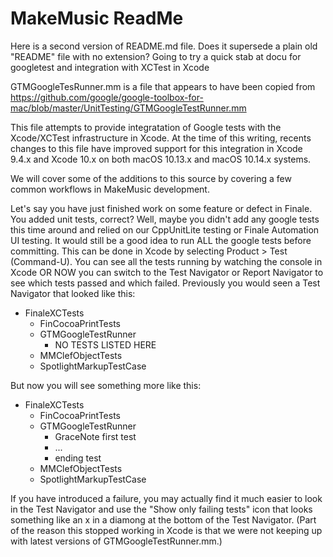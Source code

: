 # MakeMusic ReadMe

Here is a second version of README.md file.  Does it supersede a plain old "README" file with no extension?
Going to try a quick stab at docu for googletest and integration with XCTest in Xcode

GTMGoogleTesRunner.mm is a file that appears to have been copied from https://github.com/google/google-toolbox-for-mac/blob/master/UnitTesting/GTMGoogleTestRunner.mm

This file attempts to provide integratation of Google tests with the Xcode/XCTest infrastructure in Xcode.  At the time of this writing, recents changes to this file have improved support for this integration in Xcode 9.4.x and Xcode 10.x on both macOS 10.13.x and macOS 10.14.x systems.

We will cover some of the additions to this source by covering a few common workflows in MakeMusic development.

Let's say you have just finished work on some feature or defect in Finale.  You added unit tests, correct?  Well, maybe you didn't add any google tests this time around and relied on our CppUnitLite testing or Finale Automation UI testing.  It would still be a good idea to run ALL the google tests before committing.  This can be done in Xcode by selecting Product > Test (Command-U).  You can see all the tests running by watching the console in Xcode OR NOW you can switch to the Test Navigator or Report Navigator to see which tests passed and which failed.  Previously you would seen a Test Navigator that looked like this:

* FinaleXCTests
  * FinCocoaPrintTests
  * GTMGoogleTestRunner
    * NO TESTS LISTED HERE
  * MMClefObjectTests
  * SpotlightMarkupTestCase

But now you will see something more like this:

* FinaleXCTests
  * FinCocoaPrintTests
  * GTMGoogleTestRunner
    * GraceNote first test
    * ...
    * ending test
  * MMClefObjectTests
  * SpotlightMarkupTestCase

If you have introduced a failure, you may actually find it much easier to look in the Test Navigator and use the "Show only failing tests" icon that looks something like an x in a diamong at the bottom of the Test Navigator.  (Part of the reason this stopped working in Xcode is that we were not keeping up with latest versions of GTMGoogleTestRunner.mm.)



